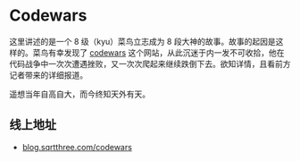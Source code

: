 # Codewars

这里讲述的是一个 8 级（kyu）菜鸟立志成为 8 段大神的故事。故事的起因是这样的。菜鸟有幸发现了 [codewars](http://codewars.com/) 这个网站，从此沉迷于内一发不可收拾，他在代码战争中一次次遭遇挫败，又一次次爬起来继续跌倒下去。欲知详情，且看前方记者带来的详细报道。

遥想当年自高自大，而今终知天外有天。

## 线上地址

- [blog.sqrtthree.com/codewars](https://blog.sqrtthree.com/codewars/)
